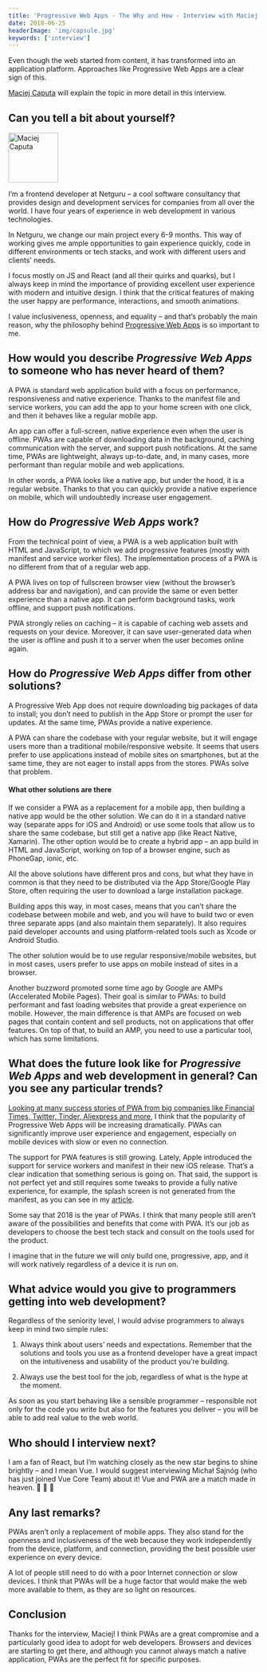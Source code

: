 ```yaml
---
title: 'Progressive Web Apps - The Why and How - Interview with Maciej Caputa'
date: 2018-06-25
headerImage: 'img/capsule.jpg'
keywords: ['interview']
---
```


Even though the web started from content, it has transformed into an application platform. Approaches like Progressive Web Apps are a clear sign of this.

[Maciej Caputa](https://twitter.com/MaciekCaputa) will explain the topic in more detail in this interview.

## Can you tell a bit about yourself?

<p>
<span class="author">
  <img src="https://www.gravatar.com/avatar/26152f965d5974e7a30deaa5ab19641f?s=200&d=wavatar" alt="Maciej Caputa" class="author" width="100" height="100" />
</span>

I’m a frontend developer at Netguru – a cool software consultancy that provides design and development services for companies from all over the world. I have four years of experience in web development in various technologies.

</p>

In Netguru, we change our main project every 6-9 months. This way of working gives me ample opportunities to gain experience quickly, code in different environments or tech stacks, and work with different users and clients’ needs.

I focus mostly on JS and React (and all their quirks and quarks), but I always keep in mind the importance of providing excellent user experience with modern and intuitive design. I think that the critical features of making the user happy are performance, interactions, and smooth animations.

I value inclusiveness, openness, and equality – and that’s probably the main reason, why the philosophy behind [Progressive Web Apps](https://www.netguru.co/services/progressive-web-apps) is so important to me.

## How would you describe _Progressive Web Apps_ to someone who has never heard of them?

A PWA is standard web application build with a focus on performance, responsiveness and native experience. Thanks to the manifest file and service workers, you can add the app to your home screen with one click, and then it behaves like a regular mobile app.

An app can offer a full-screen, native experience even when the user is offline. PWAs are capable of downloading data in the background, caching communication with the server, and support push notifications. At the same time, PWAs are lightweight, always up-to-date, and, in many cases, more performant than regular mobile and web applications.

In other words, a PWA looks like a native app, but under the hood, it is a regular website. Thanks to that you can quickly provide a native experience on mobile, which will undoubtedly increase user engagement.

## How do _Progressive Web Apps_ work?

From the technical point of view, a PWA is a web application built with HTML and JavaScript, to which we add progressive features (mostly with manifest and service worker files). The implementation process of a PWA is no different from that of a regular web app.

A PWA lives on top of fullscreen browser view (without the browser’s address bar and navigation), and can provide the same or even better experience than a native app. It can perform background tasks, work offline, and support push notifications.

PWA strongly relies on caching – it is capable of caching web assets and requests on your device. Moreover, it can save user-generated data when the user is offline and push it to a server when the user becomes online again.

## How do _Progressive Web Apps_ differ from other solutions?

A Progressive Web App does not require downloading big packages of data to install; you don’t need to publish in the App Store or prompt the user for updates. At the same time, PWAs provide a native experience.

A PWA can share the codebase with your regular website, but it will engage users more than a traditional mobile/responsive website. It seems that users prefer to use applications instead of mobile sites on smartphones, but at the same time, they are not eager to install apps from the stores. PWAs solve that problem.

#### What other solutions are there

If we consider a PWA as a replacement for a mobile app, then building a native app would be the other solution. We can do it in a standard native way (separate apps for iOS and Android) or use some tools that allow us to share the same codebase, but still get a native app (like React Native, Xamarin). The other option would be to create a hybrid app – an app build in HTML and JavaScript, working on top of a browser engine, such as PhoneGap, ionic, etc.

All the above solutions have different pros and cons, but what they have in common is that they need to be distributed via the App Store/Google Play Store, often requiring the user to download a large installation package.

Building apps this way, in most cases, means that you can’t share the codebase between mobile and web, and you will have to build two or even three separate apps (and also maintain them separately). It also requires paid developer accounts and using platform-related tools such as Xcode or Android Studio.

The other solution would be to use regular responsive/mobile websites, but in most cases, users prefer to use apps on mobile instead of sites in a browser.

Another buzzword promoted some time ago by Google are AMPs (Accelerated Mobile Pages). Their goal is similar to PWAs: to build performant and fast loading websites that provide a great experience on mobile. However, the main difference is that AMPs are focused on web pages that contain content and sell products, not on applications that offer features. On top of that, to build an AMP, you need to use a particular tool, which has some limitations.

## What does the future look like for _Progressive Web Apps_ and web development in general? Can you see any particular trends?

[Looking at many success stories of PWA from big companies like Financial Times, Twitter, Tinder, Aliexpress and more](https://www.netguru.co/blog/10-popular-companies-that-do-progressive-web-apps), I think that the popularity of Progressive Web Apps will be increasing dramatically. PWAs can significantly improve user experience and engagement, especially on mobile devices with slow or even no connection.

The support for PWA features is still growing. Lately, Apple introduced the support for service workers and manifest in their new iOS release. That’s a clear indication that something serious is going on. That said, the support is not perfect yet and still requires some tweaks to provide a fully native experience, for example, the splash screen is not generated from the manifest, as you can see in my [article](https://www.netguru.co/codestories/few-tips-that-will-make-your-pwa-on-ios-feel-like-native).

Some say that 2018 is the year of PWAs. I think that many people still aren’t aware of the possibilities and benefits that come with PWA. It’s our job as developers to choose the best tech stack and consult on the tools used for the product.

I imagine that in the future we will only build one, progressive, app, and it will work natively regardless of a device it is run on.

## What advice would you give to programmers getting into web development?

Regardless of the seniority level, I would advise programmers to always keep in mind two simple rules:

1. Always think about users’ needs and expectations. Remember that the solutions and tools you use as a frontend developer have a great impact on the intuitiveness and usability of the product you’re building.

2. Always use the best tool for the job, regardless of what is the hype at the moment.

As soon as you start behaving like a sensible programmer – responsible not only for the code you write but also for the features you deliver – you will be able to add real value to the web world.

## Who should I interview next?

I am a fan of React, but I’m watching closely as the new star begins to shine brightly – and I mean Vue. I would suggest interviewing Michał Sajnóg (who has just joined Vue Core Team) about it! Vue and PWA are a match made in heaven. 💪 🌈 🦄

## Any last remarks?

PWAs aren’t only a replacement of mobile apps. They also stand for the openness and inclusiveness of the web because they work independently from the device, platform, and connection, providing the best possible user experience on every device.

A lot of people still need to do with a poor Internet connection or slow devices. I think that PWAs will be a huge factor that would make the web more available to them, as they are so light on resources.

## Conclusion

Thanks for the interview, Maciej! I think PWAs are a great compromise and a particularly good idea to adopt for web developers. Browsers and devices are starting to get there, and although you cannot always match a native application, PWAs are the perfect fit for specific purposes.

